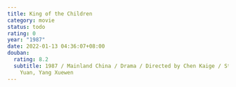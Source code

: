 ```yaml
---
title: King of the Children
category: movie
status: todo
rating: 0
year: "1987"
date: 2022-01-13 04:36:07+08:00
douban:
  rating: 8.2
  subtitle: 1987 / Mainland China / Drama / Directed by Chen Kaige / Starring Xie
    Yuan, Yang Xuewen
---
```




